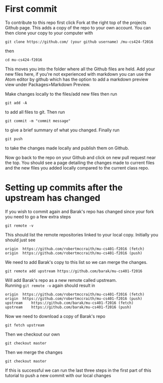 # First commit

To contribute to this repo first click Fork at the right top of the projects Github page. This adds a copy of the repo to your own account. You can then clone your copy to your computer with
````
git clone https://github.com/ (your github username) /mu-cs424-f2016
````
then
````
cd mu-cs424-f2016
````
This moves you into the folder where all the Github files are held. Add your new files here, if you're not experienced with markdown you can use the Atom editor by github which has the option to add a markdown preview view under Packages>Markdown Preview.  

Make changes locally to the files/add new files then run  
````
git add -A
````
to add all files to git. Then run  
````
git commit -m "commit message"
````
to give a brief summary of what you changed. Finally run  
````
git push
````
to take the changes made locally and publish them on Github.  

Now go back to the repo on your Github and click on new pull request near the top. You should see a page detailing the changes made to current files and the new files you added locally compared to the current class repo.

# Setting up commits after the upstream has changed
If you wish to commit again and Barak's repo has changed since your fork you need to go a few extra steps

````
git remote -v
````
This should list the remote repositories linked to your local copy. Initially you should just see



````
origin	https://github.com/robertmccraith/mu-cs401-f2016 (fetch)
origin	https://github.com/robertmccraith/mu-cs401-f2016 (push)
````

We need to add Barak's copy to this list so we can merge the changes.

````
git remote add upstream https://github.com/barak/mu-cs401-f2016
````
Will add Barak's repo as a new remote called upstream.  
Running ````git remote -v```` again should result in  
````
origin	https://github.com/robertmccraith/mu-cs401-f2016 (fetch)
origin	https://github.com/robertmccraith/mu-cs401-f2016 (push)
upstream	https://github.com/barak/mu-cs401-f2016 (fetch)
upstream	https://github.com/barak/mu-cs401-f2016 (push)
````

Now we need to download a copy of Barak's repo
````
git fetch upstream
````
Then we checkout our own
````
git checkout master
````
Then we merge the changes
````
git checkout master
````

If this is successful we can run the last three steps in the first part of this tutorial to push a new commit with our local changes  
